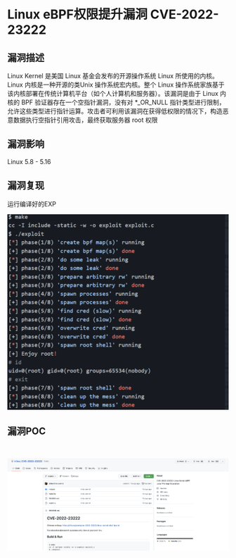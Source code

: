 # Linux eBPF权限提升漏洞 CVE-2022-23222

## 漏洞描述

Linux Kernel 是美国 Linux 基金会发布的开源操作系统 Linux 所使用的内核。Linux 内核是一种开源的类Unix 操作系统宏内核。整个 Linux 操作系统家族基于该内核部署在传统计算机平台（如个人计算机和服务器）。该漏洞是由于 Linux 内核的 BPF 验证器存在一个空指针漏洞，没有对 *_OR_NULL 指针类型进行限制，允许这些类型进行指针运算。攻击者可利用该漏洞在获得低权限的情况下，构造恶意数据执行空指针引用攻击，最终获取服务器 root 权限

## 漏洞影响

<a-checkbox checked>Linux 5.8 - 5.16</a-checkbox></br>

## 漏洞复现

运行编译好的EXP

![img](../../../.vuepress/public/img/1655457200759-209c3e4a-13b5-4b7d-818f-d3bb3258c27c.png)

## 漏洞POC

<a-alert type="success" message="https://github.com/tr3ee/CVE-2022-23222" description="" showIcon>
</a-alert>

</br>

![img](../../../.vuepress/public/img/1655457191805-ee2f4af4-9c6c-499c-bff1-4204345bcfd2.png)